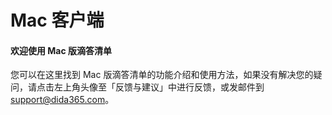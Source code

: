 # Mac 客户端

#### 欢迎使用 Mac 版滴答清单


您可以在这里找到 Mac 版滴答清单的功能介绍和使用方法，如果没有解决您的疑问，请点击左上角头像至「反馈与建议」中进行反馈，或发邮件到 support@dida365.com。